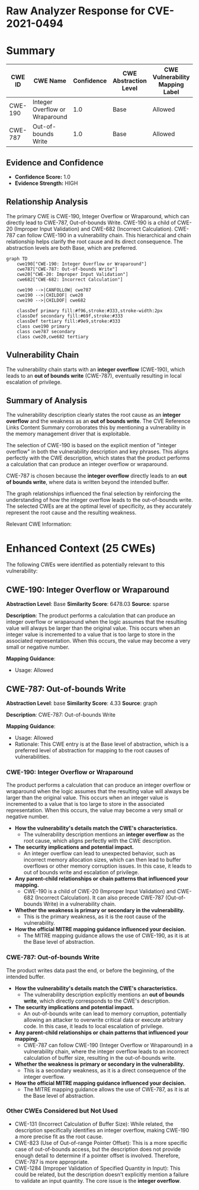 # Raw Analyzer Response for CVE-2021-0494

# Summary
| CWE ID | CWE Name | Confidence | CWE Abstraction Level | CWE Vulnerability Mapping Label | CWE-Vulnerability Mapping Notes |
|---|---|---|---|---|---|
| CWE-190 | Integer Overflow or Wraparound | 1.0 | Base | Allowed | Primary CWE |
| CWE-787 | Out-of-bounds Write | 1.0 | Base | Allowed | Secondary Candidate |

## Evidence and Confidence

*   **Confidence Score:** 1.0
*   **Evidence Strength:** HIGH

## Relationship Analysis
The primary CWE is CWE-190, Integer Overflow or Wraparound, which can directly lead to CWE-787, Out-of-bounds Write. CWE-190 is a child of CWE-20 (Improper Input Validation) and CWE-682 (Incorrect Calculation). CWE-787 can follow CWE-190 in a vulnerability chain. This hierarchical and chain relationship helps clarify the root cause and its direct consequence. The abstraction levels are both Base, which are preferred.

```mermaid
graph TD
    cwe190["CWE-190: Integer Overflow or Wraparound"]
    cwe787["CWE-787: Out-of-bounds Write"]
    cwe20["CWE-20: Improper Input Validation"]
    cwe682["CWE-682: Incorrect Calculation"]
    
    cwe190 -->|CANFOLLOW| cwe787
    cwe190 -->|CHILDOF| cwe20
    cwe190 -->|CHILDOF| cwe682
    
    classDef primary fill:#f96,stroke:#333,stroke-width:2px
    classDef secondary fill:#69f,stroke:#333
    classDef tertiary fill:#9e9,stroke:#333
    class cwe190 primary
    class cwe787 secondary
    class cwe20,cwe682 tertiary
```

## Vulnerability Chain
The vulnerability chain starts with an **integer overflow** (CWE-190), which leads to an **out of bounds write** (CWE-787), eventually resulting in local escalation of privilege.

## Summary of Analysis
The vulnerability description clearly states the root cause as an **integer overflow** and the weakness as an **out of bounds write**. The CVE Reference Links Content Summary corroborates this by mentioning a vulnerability in the memory management driver that is exploitable.

The selection of CWE-190 is based on the explicit mention of "integer overflow" in both the vulnerability description and key phrases. This aligns perfectly with the CWE description, which states that the product performs a calculation that can produce an integer overflow or wraparound.

CWE-787 is chosen because the **integer overflow** directly leads to an **out of bounds write**, where data is written beyond the intended buffer.

The graph relationships influenced the final selection by reinforcing the understanding of how the integer overflow leads to the out-of-bounds write. The selected CWEs are at the optimal level of specificity, as they accurately represent the root cause and the resulting weakness.

Relevant CWE Information:
# Enhanced Context (25 CWEs)
The following CWEs were identified as potentially relevant to this vulnerability:

## CWE-190: Integer Overflow or Wraparound
**Abstraction Level**: Base
**Similarity Score**: 6478.03
**Source**: sparse

**Description**:
The product performs a calculation that can produce an integer overflow or wraparound when the logic assumes that the resulting value will always be larger than the original value. This occurs when an integer value is incremented to a value that is too large to store in the associated representation. When this occurs, the value may become a very small or negative number.

**Mapping Guidance**:
- Usage: Allowed

## CWE-787: Out-of-bounds Write
**Abstraction Level**: base
**Similarity Score**: 4.33
**Source**: graph

**Description**:
CWE-787: Out-of-bounds Write

**Mapping Guidance**:
- Usage: Allowed
- Rationale: This CWE entry is at the Base level of abstraction, which is a preferred level of abstraction for mapping to the root causes of vulnerabilities.

### CWE-190: Integer Overflow or Wraparound
The product performs a calculation that can produce an integer overflow or wraparound when the logic assumes that the resulting value will always be larger than the original value. This occurs when an integer value is incremented to a value that is too large to store in the associated representation. When this occurs, the value may become a very small or negative number.
   - **How the vulnerability's details match the CWE's characteristics.**
     - The vulnerability description mentions an **integer overflow** as the root cause, which aligns perfectly with the CWE description.
   - **The security implications and potential impact.**
     - An integer overflow can lead to unexpected behavior, such as incorrect memory allocation sizes, which can then lead to buffer overflows or other memory corruption issues. In this case, it leads to out of bounds write and escalation of privilege.
   - **Any parent-child relationships or chain patterns that influenced your mapping.**
     - CWE-190 is a child of CWE-20 (Improper Input Validation) and CWE-682 (Incorrect Calculation). It can also precede CWE-787 (Out-of-bounds Write) in a vulnerability chain.
   - **Whether the weakness is primary or secondary in the vulnerability.**
     - This is the primary weakness, as it is the root cause of the vulnerability.
   - **How the official MITRE mapping guidance influenced your decision.**
     - The MITRE mapping guidance allows the use of CWE-190, as it is at the Base level of abstraction.

### CWE-787: Out-of-bounds Write
The product writes data past the end, or before the beginning, of the intended buffer.
   - **How the vulnerability's details match the CWE's characteristics.**
     - The vulnerability description explicitly mentions an **out of bounds write**, which directly corresponds to the CWE's description.
   - **The security implications and potential impact.**
     - An out-of-bounds write can lead to memory corruption, potentially allowing an attacker to overwrite critical data or execute arbitrary code. In this case, it leads to local escalation of privilege.
   - **Any parent-child relationships or chain patterns that influenced your mapping.**
     - CWE-787 can follow CWE-190 (Integer Overflow or Wraparound) in a vulnerability chain, where the integer overflow leads to an incorrect calculation of buffer size, resulting in the out-of-bounds write.
   - **Whether the weakness is primary or secondary in the vulnerability.**
     - This is a secondary weakness, as it is a direct consequence of the integer overflow.
   - **How the official MITRE mapping guidance influenced your decision.**
     - The MITRE mapping guidance allows the use of CWE-787, as it is at the Base level of abstraction.

### Other CWEs Considered but Not Used
- CWE-131 (Incorrect Calculation of Buffer Size): While related, the description specifically identifies an integer overflow, making CWE-190 a more precise fit as the root cause.
- CWE-823 (Use of Out-of-range Pointer Offset): This is a more specific case of out-of-bounds access, but the description does not provide enough detail to determine if a pointer offset is involved. Therefore, CWE-787 is more appropriate.
- CWE-1284 (Improper Validation of Specified Quantity in Input): This could be related, but the description doesn't explicitly mention a failure to validate an input quantity. The core issue is the **integer overflow**.